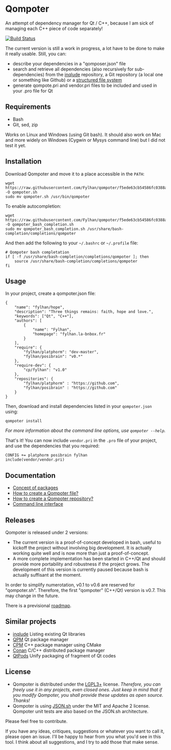 Qompoter
================================

An attempt of dependency manager for Qt / C++, because I am sick of managing each C++ piece of code separately!


[![Build Status](https://travis-ci.org/Fylhan/qompoter.svg?branch=master)](https://travis-ci.org/Fylhan/qompoter)

The current version is still a work in progress, a lot have to be done to make it really usable. Still, you can:

* describe your dependencies in a "qomposer.json" file
* search and retrieve all dependencies (also recursively for sub-dependencies) from the [inqlude](https://inqlude.org/) repository, a Git repository (a local one or something like Github) or a [structured file system](docs/Repositories.md)
* generate qompote.pri and vendor.pri files to be included and used in your .pro file for Qt

Requirements
--------------------------------

* Bash
* Git, sed, zip

Works on Linux and Windows (using Git bash). It should also work on Mac and more widely on Windows (Cygwin or Mysys command line) but I did not test it yet.

Installation
--------------------------------

Download Qompoter and move it to a place accessible in the `PATH`:

	wget https://raw.githubusercontent.com/Fylhan/qompoter/f5ede63cb54586fc0388a95da3c7cab7ee559f1f/qompoter.sh -O qompoter.sh
	sudo mv qompoter.sh /usr/bin/qompoter

To enable autocompletion:

	wget https://raw.githubusercontent.com/Fylhan/qompoter/f5ede63cb54586fc0388a95da3c7cab7ee559f1f/qompoter_bash_completion.sh -O qompoter_bash_completion.sh
	sudo mv qompoter_bash_completion.sh /usr/share/bash-completion/completions/qompoter

And then add the following to your `~/.bashrc` or `~/.profile` file:

	# Qompoter bash completation
	if [ -f /usr/share/bash-completion/completions/qompoter ]; then
		source /usr/share/bash-completion/completions/qompoter
	fi

Usage
--------------------------------

In your project, create a qompoter.json file:

	{
		"name": "fylhan/hope",
		"description": "Three things remains: faith, hope and love.",
		"keywords": ["Qt", "C++"],
		"authors": [
			{
				"name": "Fylhan",
				"homepage": "fylhan.la-bnbox.fr"
			}
		],
		"require": {
			"fylhan/platphorm": "dev-master",
			"fylhan/posibrain": "v0.*"
		},
		"require-dev": {
			"cp/fylhan": "v1.0"
		},
		"repositories": {
			"fylhan/platphorm" : "https://github.com",
			"fylhan/posibrain" : "https://github.com"
		}
	}

Then, download and install dependencies listed in your `qompoter.json` using:

	qompoter install

*For more information about the command line options, use `qompoter --help`.*

That's it! You can now include `vendor.pri` in the `.pro` file of your project, and use the dependencies that you required:

	CONFIG += platphorm posibrain fylhan
	include(vendor/vendor.pri)

Documentation
--------------------------------

* [Concept of packages](docs/Packages.md)
* [How to create a Qompoter file?](docs/Qompoter-file.md)
* [How to create a Qompoter repository?](docs/Repositories.md)
* [Command line interface](docs/Command-line.md)

Releases
--------------------------------
Qompoter is released under 2 versions:

* The current version is a proof-of-concept developed in bash, useful to kickoff the project without involving big development. It is actually working quite well and is now more than just a proof-of-concept.
* A more complete implementation has been started in C++/Qt and should provide more portability and robustness if the project grows. The development of this version is currently paused because bash is actually suffisant at the moment.

In order to simplify numerotation, v0.1 to v0.6 are reserved for "qompoter.sh". Therefore, the first "qompoter" (C++/Qt) version is v0.7. This may change in the future.

There is a previsional [roadmap](TODO.md).

Similar projects
--------------------------------

* [inqlude](http://inqlude.org/) Listing existing Qt libraries
* [QPM](https://github.com/Cutehacks/qpm) Qt package manager
* [CPM](https://github.com/iauns/cpm) C++ package manager using CMake
* [Conan](https://github.com/conan-io/conan) C/C++ distributed package manager
* [QtPods](https://github.com/qt-pods/qt-pods) Unify packaging of fragment of Qt codes

License
--------------------------------

* Qompoter is distributed under the [LGPL3+](LICENSE) license. *Therefore, you can freely use it in any projects, even closed ones. Just keep in mind that if you modify Qompoter, you shall provide these updates as open source. Thanks!*
* Qompoter is using [JSON.sh](https://github.com/dominictarr/JSON.sh) under the MIT and Apache 2 license. Qompoter unit tests are also based on the JSON.sh architecture.

Please feel free to contribute.

If you have any ideas, critiques, suggestions or whatever you want to call it, please open an issue. I'll be happy to hear from you what you'd see in this tool. I think about all suggestions, and I try to add those that make sense.

